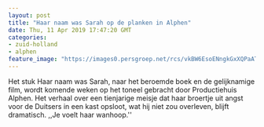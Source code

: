 ```yaml
---
layout: post
title: "Haar naam was Sarah op de planken in Alphen"
date: Thu, 11 Apr 2019 17:47:20 GMT
categories: 
- zuid-holland 
- alphen 
feature_image: "https://images0.persgroep.net/rcs/vkBW6EsoENngkGxXQPaAT_HKom8/diocontent/145164358/_fitwidth/400/?appId=21791a8992982cd8da851550a453bd7f&quality=0.7"
---
```


Het stuk Haar naam was Sarah, naar het beroemde boek en de gelijknamige film, wordt komende weken op het toneel gebracht door Productiehuis Alphen. Het verhaal over een tienjarige meisje dat haar broertje uit angst voor de Duitsers in een kast opsloot, wat hij niet zou overleven, blijft dramatisch. ,,Je voelt haar wanhoop.''
